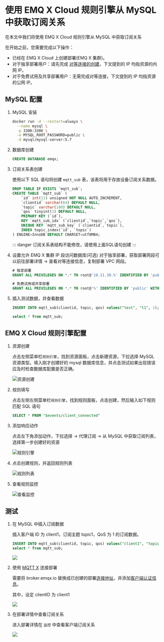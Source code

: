# 使用 EMQ X Cloud 规则引擎从 MySQL 中获取订阅关系

在本文中我们将使用 EMQ X Cloud 规则引擎从 MySQL 中获取订阅关系

在开始之前，您需要完成以下操作：
* 已经在 EMQ X Cloud 上创建部署(EMQ X 集群)。
* 对于独享部署用户：请先完成 [对等连接的创建](../deployments/vpc_peering.md)，下文提到的 IP 均指资源的内网 IP。
* 对于免费试用及共享部署用户：无需完成对等连接，下文提到的 IP 均指资源的公网 IP。

## MySQL 配置

1. MySQL 安装

   ```bash
   docker run -d --restart=always \
     --name mysql \
     -p 3306:3306 \
     -e MYSQL_ROOT_PASSWORD=public \
     -d mysql/mysql-server:5.7
   ```

2. 数据库创建

   ```sql
   CREATE DATABASE emqx;
   ```


3. 订阅关系表创建

   使用以下 SQL 语句将创建 `mqtt_sub` 表，该表将用于存放设备订阅关系数据。

   ```sql
   DROP TABLE IF EXISTS `mqtt_sub`;
   CREATE TABLE `mqtt_sub` (
       `id` int(11) unsigned NOT NULL AUTO_INCREMENT,
       `clientid` varchar(64) DEFAULT NULL,
       `topic` varchar(180) DEFAULT NULL,
       `qos` tinyint(1) DEFAULT NULL,
       PRIMARY KEY (`id`),
       KEY `mqtt_sub_idx` (`clientid`,`topic`,`qos`),
       UNIQUE KEY `mqtt_sub_key` (`clientid`,`topic`),
       INDEX topic_index(`id`, `topic`)
   ) ENGINE=InnoDB DEFAULT CHARSET=utf8MB4;
   ```
   
   ::: danger
   订阅关系表结构不能修改，请使用上面SQL语句创建
   :::

4. 设置允许 EMQ X 集群 IP 段访问数据库(可选)
   对于独享部署，获取部署网段可以前往部署详情 → 查看对等连接信息，复制部署 VPC 网段。
   
   ```sql
   # 独享部署
   GRANT ALL PRIVILEGES ON *.* TO root@'10.11.30.%' IDENTIFIED BY 'public' WITH GRANT OPTION;
   
   # 免费试用或共享部署
   GRANT ALL PRIVILEGES ON *.* TO root@'%' IDENTIFIED BY 'public' WITH GRANT OPTION;
   ```

5. 插入测试数据，并查看数据
   
   ```sql
   INSERT INTO mqtt_sub(clientid, topic, qos) values("test", "t1", 1);

   select * from mqtt_sub;
   ```

## EMQ X Cloud 规则引擎配置

1. 资源创建

   点击左侧菜单栏`规则引擎`，找到资源面板，点击新建资源，下拉选择 MySQL 资源类型。填入刚才创建好的 mysql 数据库信息，并点击测试如果出现错误应及时检查数据库配置是否正确。

   ![资源创建](./_assets/mysql_create_resource.png)
   
2. 规则填写

   点击左侧左侧菜单栏`规则引擎`，找到规则面板，点击创建，然后输入如下规则匹配 SQL 语句
   
   ```sql
   SELECT * FROM "$events/client_connected"
   ```
   
3. 添加响应动作

   点击左下角添加动作，下拉选择 → 代理订阅 → 从 MySQL 中获取订阅列表，选择第一步创建好的资源

   ![规则引擎](./_assets/get_subs_mysql_action.png)

4. 点击创建规则，并返回规则列表

   ![规则列表](./_assets/view_rule_engine_mysql_get_subs.png)


5. 查看规则监控

   ![查看监控](./_assets/view_monitor_mysql_get_subs.png)

## 测试

1. 在 MySQL 中插入订阅数据

   插入客户端 ID 为 client1，订阅主题 topic1，QoS 为 1 的订阅数据。 
   ```sql
   INSERT INTO mqtt_sub(clientid, topic, qos) values("client1", "topic1", 1);
   select * from mqtt_sub;
   ```
   ![](./_assets/insert_subs_mysql.png)

2. 使用 [MQTT X](https://mqttx.app/) 连接部署

   需要将 broker.emqx.io 替换成已创建的部署[连接地址](../deployments/view_deployment.md)，并添加[客户端认证信息](../deployments/auth_and_acl.md)。

   其中，设定 clientID 为 client1

   ![](./_assets/connect_mqtt_get_subs_mysql.png)

3. 在部署详情中查看订阅关系

   进入部署详情在 `监控` 中查看客户端订阅关系

   ![](./_assets/dashboard_get_subs_mysql.png)
